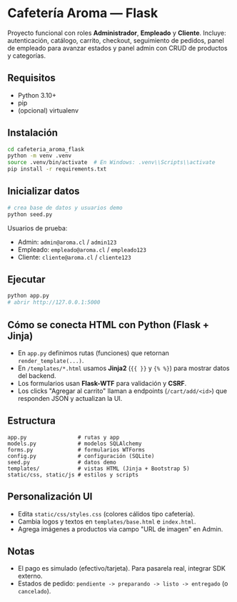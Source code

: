 # Cafetería Aroma — Flask

Proyecto funcional con roles **Administrador**, **Empleado** y **Cliente**.
Incluye: autenticación, catálogo, carrito, checkout, seguimiento de pedidos,
panel de empleado para avanzar estados y panel admin con CRUD de productos y categorías.

## Requisitos
- Python 3.10+
- pip
- (opcional) virtualenv

## Instalación
```bash
cd cafeteria_aroma_flask
python -m venv .venv
source .venv/bin/activate  # En Windows: .venv\\Scripts\\activate
pip install -r requirements.txt
```

## Inicializar datos
```bash
# crea base de datos y usuarios demo
python seed.py
```

Usuarios de prueba:
- Admin: `admin@aroma.cl` / `admin123`
- Empleado: `empleado@aroma.cl` / `empleado123`
- Cliente: `cliente@aroma.cl` / `cliente123`

## Ejecutar
```bash
python app.py
# abrir http://127.0.0.1:5000
```

## Cómo se conecta HTML con Python (Flask + Jinja)
- En `app.py` definimos rutas (funciones) que retornan `render_template(...)`.
- En `/templates/*.html` usamos **Jinja2** (`{{ }}` y `{% %}`) para mostrar datos del backend.
- Los formularios usan **Flask-WTF** para validación y **CSRF**.
- Los clicks "Agregar al carrito" llaman a endpoints (`/cart/add/<id>`) que responden JSON y actualizan la UI.

## Estructura
```text
app.py                # rutas y app
models.py             # modelos SQLAlchemy
forms.py              # formularios WTForms
config.py             # configuración (SQLite)
seed.py               # datos demo
templates/            # vistas HTML (Jinja + Bootstrap 5)
static/css, static/js # estilos y scripts
```

## Personalización UI
- Edita `static/css/styles.css` (colores cálidos tipo cafetería).
- Cambia logos y textos en `templates/base.html` e `index.html`.
- Agrega imágenes a productos via campo "URL de imagen" en Admin.

## Notas
- El pago es simulado (efectivo/tarjeta). Para pasarela real, integrar SDK externo.
- Estados de pedido: `pendiente -> preparando -> listo -> entregado` (o `cancelado`).